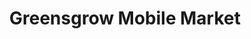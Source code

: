 ---
title: "Greensgrow Mobile Market"
url: /philadelphia/greensgrow-mobile-market-germantown-avenue/
shop: farm
---
